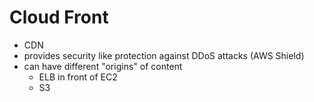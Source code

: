# Cloud Front

- CDN
- provides security like protection against DDoS attacks (AWS Shield)
- can have different "origins" of content
  - ELB in front of EC2
  - S3